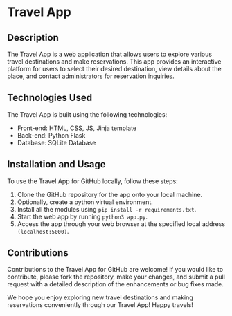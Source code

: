 # Travel App

## Description
The Travel App is a web application that allows users to explore various travel destinations and make reservations. This app provides an interactive platform for users to select their desired destination, view details about the place, and contact administrators for reservation inquiries.

## Technologies Used
The Travel App is built using the following technologies:

- Front-end: HTML, CSS, JS, Jinja template
- Back-end: Python Flask
- Database: SQLite Database

## Installation and Usage
To use the Travel App for GitHub locally, follow these steps:
1. Clone the GitHub repository for the app onto your local machine.
2. Optionally, create a python virtual environment.
3. Install all the modules using `pip install -r requirements.txt`.
4. Start the web app by running `python3 app.py`.
5. Access the app through your web browser at the specified local address `(localhost:5000)`.

## Contributions
Contributions to the Travel App for GitHub are welcome! If you would like to contribute, please fork the repository, make your changes, and submit a pull request with a detailed description of the enhancements or bug fixes made.

We hope you enjoy exploring new travel destinations and making reservations conveniently through our Travel App! Happy travels!
